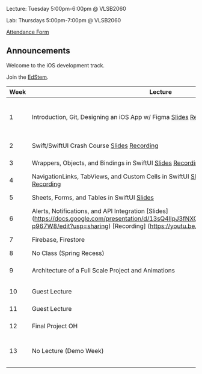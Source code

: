 Lecture: Tuesday 5:00pm-6:00pm @ VLSB2060

Lab: Thursdays 5:00pm-7:00pm @ VLSB2060

[Attendance Form](https://forms.gle/fZcaDStASixSnMiz7)

## Announcements

Welcome to the iOS development track.

Join the [EdStem](https://edstem.org/us/join/cw4Evx).

| Week | Lecture                                                                                                                                                                                                   | Lab Section                                       | Homework/Project                                  |
| ---- | --------------------------------------------------------------------------------------------------------------------------------------------------------------------------------------------------------- | ------------------------------------------------- | ------------------------------------------------- |
| 1    | Introduction, Git, Designing an iOS App w/ Figma [Slides](https://docs.google.com/presentation/d/1XNysgMNXDp1SQ-brEi6VXpvslDjAaCb-Ff4mEzl97gU/edit?usp=sharing) [Recording](https://youtu.be/EWQUF9ZkVwo) | Team Formation Activities and XCode/GitHub Set-up | [HW 1: Mobile Bookstore](/#/hw/ios/hw1) |
| 2    | Swift/SwiftUI Crash Course [Slides](https://docs.google.com/presentation/d/195ObUWuP-sX3mCZpxWNBfUz9G0iaAD15yWLk9Zk3zFM/edit?usp=sharing) [Recording](https://youtu.be/e0PlOyde1BM) | [Playing with Git](/#/lab/ios/lab1) | [HW 2: Make Your Own Profile Page](/#/hw/ios/hw2) |
| 3    | Wrappers, Objects, and Bindings in SwiftUI [Slides](https://docs.google.com/presentation/d/17MLVb17e9cwhlZnUGs-vNjXoGlrIfg54Eq_hGKVRO-U/edit?usp=sharing)  [Recording](https://youtu.be/hxfpYZUMZnk) | Project OH/Checkoff | [HW 3: Coffee Shop Menu](/#/hw/ios/hw3)           |
| 4    | NavigationLinks, TabViews, and Custom Cells in SwiftUI [Slides](https://docs.google.com/presentation/d/1ySBDc6uDeNfrIbNZDF5xSR4nYzImFHaWZQ5p8fqBKcw/edit?usp=share_link) [Lecture Recording](https://www.youtube.com/watch?v=xegPiD0oaz0) [Demo Recording](https://www.youtube.com/watch?v=MfGAkA8g0Lc) | Project OH/Checkoff | [HW 4: Maze Game](/#/hw/ios/hw4) |
| 5    | Sheets, Forms, and Tables in SwiftUI   [Slides](https://docs.google.com/presentation/d/1zN28rT4tKRx-V4K9JD1kSI_YHk0FDXDYTIzhM1t-_8I/edit?usp=sharing) | Project OH/Checkoff | [HW 5: Biography](/#/hw/ios/hw5) |
| 6    | Alerts, Notifications, and API Integration [Slides] (https://docs.google.com/presentation/d/13sQ4lIpJ3fNXQaeC0WOHgqpGyEm8gF10iZLt-p967W8/edit?usp=sharing) [Recording] (https://youtu.be/q_ZLHcI6Wow)| Project OH/Checkoff | [HW 6: Guess the Dog!](/#/hw/ios/hw6) |
| 7    | Firebase, Firestore | Project OH/Checkoff | HW 7: TBD |
| 8    | No Class (Spring Recess) | | |
| 9    | Architecture of a Full Scale Project and Animations | Project OH/Checkoff | HW 8: TBD + Due 4/3: Design Mockup - Figma |
| 10   | Guest Lecture | Ideation, Final Project OH | |
| 11   | Guest Lecture | | Due 4/17: Final Project Checkpoint | 
| 12   | Final Project OH | Final Project OH | Prep for Demo Day! |
| 13   | No Lecture (Demo Week) | Demo Day: TBD | Due 5/1: Final Project (App, Slide-deck, Write-up)

